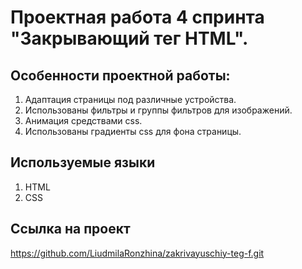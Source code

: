 # Проектная работа 4 спринта "Закрывающий тег HTML".
## Особенности проектной работы:
1. Адаптация страницы под различные устройства.
2. Использованы фильтры и группы фильтров для изображений.
3. Анимация средствами css.
4. Использованы градиенты css для фона страницы.
## Используемые языки
1. HTML
2. CSS
## Ссылка на проект
https://github.com/LiudmilaRonzhina/zakrivayuschiy-teg-f.git
